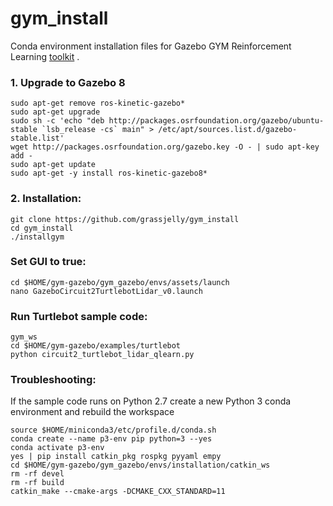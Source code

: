 # gym_install
Conda environment installation files for Gazebo GYM Reinforcement Learning [toolkit](https://github.com/erlerobot/gym-gazebo) .

### 1. Upgrade to Gazebo 8
    sudo apt-get remove ros-kinetic-gazebo* 
    sudo apt-get upgrade
    sudo sh -c 'echo "deb http://packages.osrfoundation.org/gazebo/ubuntu-stable `lsb_release -cs` main" > /etc/apt/sources.list.d/gazebo-stable.list'
    wget http://packages.osrfoundation.org/gazebo.key -O - | sudo apt-key add -
    sudo apt-get update
    sudo apt-get -y install ros-kinetic-gazebo8*

### 2. Installation:
    git clone https://github.com/grassjelly/gym_install
    cd gym_install
    ./installgym

### Set GUI to true:
    cd $HOME/gym-gazebo/gym_gazebo/envs/assets/launch
    nano GazeboCircuit2TurtlebotLidar_v0.launch

### Run Turtlebot sample code:
    gym_ws
    cd $HOME/gym-gazebo/examples/turtlebot
    python circuit2_turtlebot_lidar_qlearn.py

### Troubleshooting:
If the sample code runs on Python 2.7 create a new Python 3 conda environment and rebuild the workspace

    source $HOME/miniconda3/etc/profile.d/conda.sh
    conda create --name p3-env pip python=3 --yes
    conda activate p3-env
    yes | pip install catkin_pkg rospkg pyyaml empy 
    cd $HOME/gym-gazebo/gym_gazebo/envs/installation/catkin_ws
    rm -rf devel
    rm -rf build
    catkin_make --cmake-args -DCMAKE_CXX_STANDARD=11

